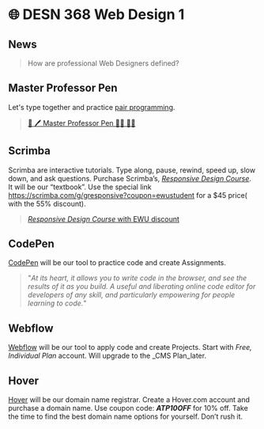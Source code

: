 # :globe_with_meridians: DESN 368 Web Design 1

## News

> How are professional Web Designers defined? 

## Master Professor Pen
Let's type together and practice [pair programming](https://en.wikipedia.org/wiki/Pair_programming).

> [👔 🖊️ Master Professor Pen 👩‍💻 👨‍💻](https://codepen.io/manikoth/professor/YzKmRXx)

## Scrimba
Scrimba are interactive tutorials. Type along, pause, rewind, speed up, slow down, and ask questions. Purchase Scrimba’s, [_Responsive Design Course_](https://scrimba.com/g/gresponsive?coupon=ewustudent ). It will be our “textbook”. Use the special link https://scrimba.com/g/gresponsive?coupon=ewustudent for a $45 price( with the 55% discount).

> [_Responsive Design Course_ with EWU discount](https://scrimba.com/g/gresponsive?coupon=ewustudent)


## CodePen
[CodePen](https://codepen.io/) will be our tool to practice code and create Assignments. 

> "_At its heart, it allows you to write code in the browser, and see the results of it as you build. A useful and liberating online code editor for developers of any skill, and particularly empowering for people learning to code._"

## Webflow
[Webflow](https://webflow.com/pricing) will be our tool to apply code and create Projects. Start with *Free, Individual Plan* account. Will upgrade to the _CMS Plan_later.

## Hover
[Hover](https://www.hover.com/) will be our domain name registrar. Create a Hover.com account and purchase a domain name. Use coupon code: **_ATP10OFF_** for 10% off. Take the time to find the best domain name options for yourself. Don’t rush it. 